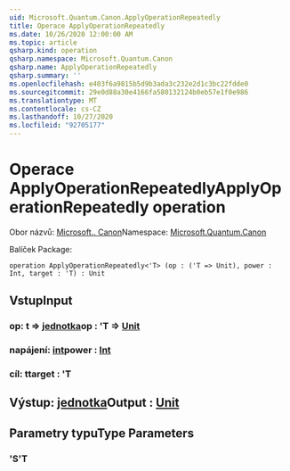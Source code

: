 ```yaml
---
uid: Microsoft.Quantum.Canon.ApplyOperationRepeatedly
title: Operace ApplyOperationRepeatedly
ms.date: 10/26/2020 12:00:00 AM
ms.topic: article
qsharp.kind: operation
qsharp.namespace: Microsoft.Quantum.Canon
qsharp.name: ApplyOperationRepeatedly
qsharp.summary: ''
ms.openlocfilehash: e403f6a9815b5d9b3ada3c232e2d1c3bc22fdde0
ms.sourcegitcommit: 29e0d88a30e4166fa580132124b0eb57e1f0e986
ms.translationtype: MT
ms.contentlocale: cs-CZ
ms.lasthandoff: 10/27/2020
ms.locfileid: "92705177"
---
```

# <a name="applyoperationrepeatedly-operation"></a><span data-ttu-id="9b869-102">Operace ApplyOperationRepeatedly</span><span class="sxs-lookup"><span data-stu-id="9b869-102">ApplyOperationRepeatedly operation</span></span>

<span data-ttu-id="9b869-103">Obor názvů: [Microsoft.. Canon](xref:Microsoft.Quantum.Canon)</span><span class="sxs-lookup"><span data-stu-id="9b869-103">Namespace: [Microsoft.Quantum.Canon](xref:Microsoft.Quantum.Canon)</span></span>

<span data-ttu-id="9b869-104">Balíček [](https://nuget.org/packages/)</span><span class="sxs-lookup"><span data-stu-id="9b869-104">Package: [](https://nuget.org/packages/)</span></span>




```qsharp
operation ApplyOperationRepeatedly<'T> (op : ('T => Unit), power : Int, target : 'T) : Unit
```


## <a name="input"></a><span data-ttu-id="9b869-105">Vstup</span><span class="sxs-lookup"><span data-stu-id="9b869-105">Input</span></span>

### <a name="op--t--unit"></a><span data-ttu-id="9b869-106">op: t => [jednotka](xref:microsoft.quantum.lang-ref.unit)</span><span class="sxs-lookup"><span data-stu-id="9b869-106">op : 'T => [Unit](xref:microsoft.quantum.lang-ref.unit)</span></span> 




### <a name="power--int"></a><span data-ttu-id="9b869-107">napájení: [int](xref:microsoft.quantum.lang-ref.int)</span><span class="sxs-lookup"><span data-stu-id="9b869-107">power : [Int](xref:microsoft.quantum.lang-ref.int)</span></span>




### <a name="target--t"></a><span data-ttu-id="9b869-108">cíl: t</span><span class="sxs-lookup"><span data-stu-id="9b869-108">target : 'T</span></span>





## <a name="output--unit"></a><span data-ttu-id="9b869-109">Výstup: [jednotka](xref:microsoft.quantum.lang-ref.unit)</span><span class="sxs-lookup"><span data-stu-id="9b869-109">Output : [Unit](xref:microsoft.quantum.lang-ref.unit)</span></span>



## <a name="type-parameters"></a><span data-ttu-id="9b869-110">Parametry typu</span><span class="sxs-lookup"><span data-stu-id="9b869-110">Type Parameters</span></span>

### <a name="t"></a><span data-ttu-id="9b869-111">'S</span><span class="sxs-lookup"><span data-stu-id="9b869-111">'T</span></span>

